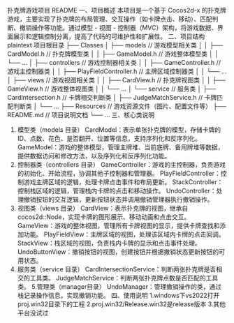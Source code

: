 扑克牌游戏项目 README
一、项目概述
本项目是一个基于 Cocos2d-x 的扑克牌游戏，主要实现了扑克牌的布局管理、交互操作（如卡牌点击、移动）、匹配判断、撤销操作等功能。通过模型 - 视图 - 控制器（MVC）架构，将游戏数据、界面展示和逻辑控制分离，提高了代码的可维护性和扩展性。
二、项目结构
plaintext
项目根目录
├── Classes
│   ├── models          // 游戏模型相关类
│   │   ├── CardModel.h  // 扑克牌模型类
│   │   ├── GameModel.h  // 游戏整体模型类
│   │   └── ...
│   ├── controllers     // 游戏控制器相关类
│   │   ├── GameController.h  // 游戏主控制器类
│   │   ├── PlayFieldController.h  // 主牌区域控制器类
│   │   └── ...
│   ├── views           // 游戏视图相关类
│   │   ├── CardView.h  // 扑克牌视图类
│   │   ├── GameView.h  // 游戏整体视图类
│   │   └── ...
│   └── service           // 服务类
│       ├── CardIntersection.h  // 卡牌相交判断类
│       ├── JudgeMatchService.h  // 卡牌匹配判断类
│       └── ...
├── Resources           // 游戏资源文件（图片、配置文件等）
├── README.md           // 项目说明文档
└── ...
三、核心类说明
1. 模型类（models 目录）
CardModel：表示单张扑克牌的模型，存储卡牌的 ID、点数、花色、是否翻开、位置等信息，支持序列化和反序列化。
GameModel：游戏的整体模型，管理主牌堆、当前底牌、备用牌堆等数据，提供数据访问和修改方法，以及序列化和反序列化功能。
2. 控制器类（controllers 目录）
GameController：游戏的主控制器，负责游戏的初始化、开始流程，协调其他子控制器和管理器。
PlayFieldController：控制游戏主牌区域的逻辑，处理卡牌点击事件和布局更新。
StackController：控制栈区域的逻辑，管理栈内卡牌的点击和移动操作。
UndoController：处理撤销按钮的交互逻辑，更新按钮状态并调用撤销管理器执行撤销操作。
3. 视图类（views 目录）
CardView：表示扑克牌的视图，继承自 cocos2d::Node，实现卡牌的图形展示、移动动画和点击交互。
GameView：游戏的整体视图，管理所有卡牌视图的显示，提供卡牌查找和添加功能。
PlayFieldView：主牌区域的视图，处理该区域内卡牌的点击回调。
StackView：栈区域的视图，负责栈内卡牌的显示和点击事件处理。
UndoButtonView：撤销按钮的视图，创建按钮并根据撤销状态更新按钮的可用状态。
4. 服务类（service 目录）
CardIntersectionService：判断两张扑克牌是否相交的工具类。
JudgeMatchService：判断两张扑克牌点数是否匹配的工具类。
5.管理类（manager目录）
UndoManager：管理撤销操作的类，通过栈记录操作信息，实现撤销功能。
四、使用说明
1.windows下vs2022打开proj.win32目录下的工程
2.proj.win32/Release.win32是release版本
3.其他平台没试过

